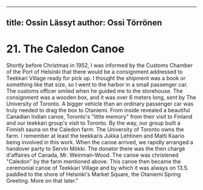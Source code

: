 
---
title: Ossin Lässyt
author: Ossi Törrönen
---

    
# 21. The Caledon Canoe

Shortly before Christmas in 1952, I was informed by the Customs Chamber of the Port of Helsinki that there would be a consignment addressed to Teekkari Village ready for pick up. I thought the shipment was a book or something like that size, so I went to the harbor in a small passenger car. The customs officer smiled when he guided me to the storehouse. The consignment was a wooden box, and it was over 6 meters long, sent by The University of Toronto.  A bigger vehicle than an ordinary passenger car was truly needed to drag the box to Otaniemi. From inside revealed a beautiful Canadian Indian canoe, Toronto's "little memory" from their visit to Finland and our teekkari group's visit to Toronto. By the way, our group built a Finnish sauna on the Caledon farm. The University of Toronto owns the farm. I remember at least the teekkaris Jukka Lehtinen and Matti Kaario being involved in this work. When the canoe arrived, we rapidly arranged a handover party to Servin Mökki. The donator there was the then chargé d'affaires of Canada, Mr. Weinman-Wood. The canoe was christened "Caledon" by the farm mentioned above. This canoe then became the ceremonial canoe of Teekkari Village and by which it was always on 13.5. paddled to the shore of Helsinki's Market Square, the Otaniemi Spring Greeting. More on that later."
